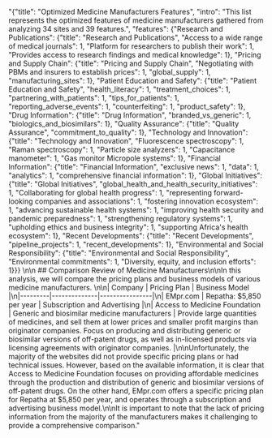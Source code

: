 "{\"title\": \"Optimized Medicine Manufacturers Features\", \"intro\": \"This list represents the optimized features of medicine manufacturers gathered from analyzing 34 sites and 39 features.\", \"features\": {\"Research and Publications\": {\"title\": \"Research and Publications\", \"Access to a wide range of medical journals\": 1, \"Platform for researchers to publish their work\": 1, \"Provides access to research findings and medical knowledge\": 1}, \"Pricing and Supply Chain\": {\"title\": \"Pricing and Supply Chain\", \"Negotiating with PBMs and insurers to establish prices\": 1, \"global_supply\": 1, \"manufacturing_sites\": 1}, \"Patient Education and Safety\": {\"title\": \"Patient Education and Safety\", \"health_literacy\": 1, \"treatment_choices\": 1, \"partnering_with_patients\": 1, \"tips_for_patients\": 1, \"reporting_adverse_events\": 1, \"counterfeiting\": 1, \"product_safety\": 1}, \"Drug Information\": {\"title\": \"Drug Information\", \"branded_vs_generic\": 1, \"biologics_and_biosimilars\": 1}, \"Quality Assurance\": {\"title\": \"Quality Assurance\", \"commitment_to_quality\": 1}, \"Technology and Innovation\": {\"title\": \"Technology and Innovation\", \"Fluorescence spectroscopy\": 1, \"Raman spectroscopy\": 1, \"Particle size analyzers\": 1, \"Capacitance manometer\": 1, \"Gas monitor Micropole systems\": 1}, \"Financial Information\": {\"title\": \"Financial Information\", \"exclusive news\": 1, \"data\": 1, \"analytics\": 1, \"comprehensive financial information\": 1}, \"Global Initiatives\": {\"title\": \"Global Initiatives\", \"global_health_and_health_security_initiatives\": 1, \"Collaborating for global health progress\": 1, \"representing forward-looking companies and associations\": 1, \"fostering innovation ecosystem\": 1, \"advancing sustainable health systems\": 1, \"improving health security and pandemic preparedness\": 1, \"strengthening regulatory systems\": 1, \"upholding ethics and business integrity\": 1, \"supporting Africa's health ecosystem\": 1}, \"Recent Developments\": {\"title\": \"Recent Developments\", \"pipeline_projects\": 1, \"recent_developments\": 1}, \"Environmental and Social Responsibility\": {\"title\": \"Environmental and Social Responsibility\", \"Environmental commitments\": 1, \"Diversity, equity, and inclusion efforts\": 1}}} \n\n ## Comparison Review of Medicine Manufacturers\n\nIn this analysis, we will compare the pricing plans and business models of various medicine manufacturers. \n\n| Company | Pricing Plan | Business Model |\n|---------|--------------|----------------|\n| EMpr.com | Repatha: $5,850 per year | Subscription and Advertising |\n| Access to Medicine Foundation | Generic and biosimilar medicine manufacturers | Provide large quantities of medicines, and sell them at lower prices and smaller profit margins than originator companies. Focus on producing and distributing generic or biosimilar versions of off-patent drugs, as well as in-licensed products via licensing agreements with originator companies. |\n\nUnfortunately, the majority of the websites did not provide specific pricing plans or had technical issues. However, based on the available information, it is clear that Access to Medicine Foundation focuses on providing affordable medicines through the production and distribution of generic and biosimilar versions of off-patent drugs. On the other hand, EMpr.com offers a specific pricing plan for Repatha at $5,850 per year, and operates through a subscription and advertising business model.\n\nIt is important to note that the lack of pricing information from the majority of the manufacturers makes it challenging to provide a comprehensive comparison."